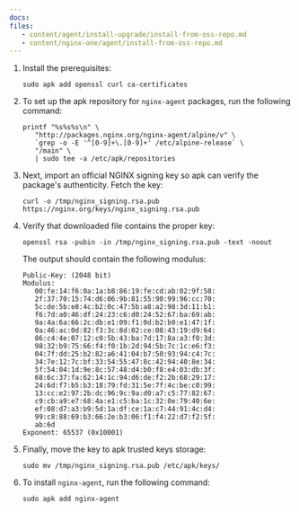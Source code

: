 ```yaml
---
docs:
files:
   - content/agent/install-upgrade/install-from-oss-repo.md
   - content/nginx-one/agent/install-from-oss-repo.md
---
```


1. Install the prerequisites:

   ```shell
   sudo apk add openssl curl ca-certificates
   ```

1. To set up the apk repository for `nginx-agent` packages, run the following command:

   ```shell
   printf "%s%s%s\n" \
      "http://packages.nginx.org/nginx-agent/alpine/v" \
      `grep -o -E '^[0-9]+\.[0-9]+' /etc/alpine-release` \
      "/main" \
      | sudo tee -a /etc/apk/repositories
   ```

1. Next, import an official NGINX signing key so apk can verify the package's
authenticity. Fetch the key:

   ```shell
   curl -o /tmp/nginx_signing.rsa.pub https://nginx.org/keys/nginx_signing.rsa.pub
   ```

1. Verify that downloaded file contains the proper key:

   ```shell
   openssl rsa -pubin -in /tmp/nginx_signing.rsa.pub -text -noout
   ```

   The output should contain the following modulus:

   ```
   Public-Key: (2048 bit)
   Modulus:
      00:fe:14:f6:0a:1a:b8:86:19:fe:cd:ab:02:9f:58:
      2f:37:70:15:74:d6:06:9b:81:55:90:99:96:cc:70:
      5c:de:5b:e8:4c:b2:0c:47:5b:a8:a2:98:3d:11:b1:
      f6:7d:a0:46:df:24:23:c6:d0:24:52:67:ba:69:ab:
      9a:4a:6a:66:2c:db:e1:09:f1:0d:b2:b0:e1:47:1f:
      0a:46:ac:0d:82:f3:3c:8d:02:ce:08:43:19:d9:64:
      86:c4:4e:07:12:c0:5b:43:ba:7d:17:8a:a3:f0:3d:
      98:32:b9:75:66:f4:f0:1b:2d:94:5b:7c:1c:e6:f3:
      04:7f:dd:25:b2:82:a6:41:04:b7:50:93:94:c4:7c:
      34:7e:12:7c:bf:33:54:55:47:8c:42:94:40:8e:34:
      5f:54:04:1d:9e:8c:57:48:d4:b0:f8:e4:03:db:3f:
      68:6c:37:fa:62:14:1c:94:d6:de:f2:2b:68:29:17:
      24:6d:f7:b5:b3:18:79:fd:31:5e:7f:4c:be:c0:99:
      13:cc:e2:97:2b:dc:96:9c:9a:d0:a7:c5:77:82:67:
      c9:cb:a9:e7:68:4a:e1:c5:ba:1c:32:0e:79:40:6e:
      ef:08:d7:a3:b9:5d:1a:df:ce:1a:c7:44:91:4c:d4:
      99:c8:88:69:b3:66:2e:b3:06:f1:f4:22:d7:f2:5f:
      ab:6d
   Exponent: 65537 (0x10001)
   ```

1. Finally, move the key to apk trusted keys storage:

   ```shell
   sudo mv /tmp/nginx_signing.rsa.pub /etc/apk/keys/
   ```

1. To install `nginx-agent`, run the following command:

   ```shell
   sudo apk add nginx-agent
   ```